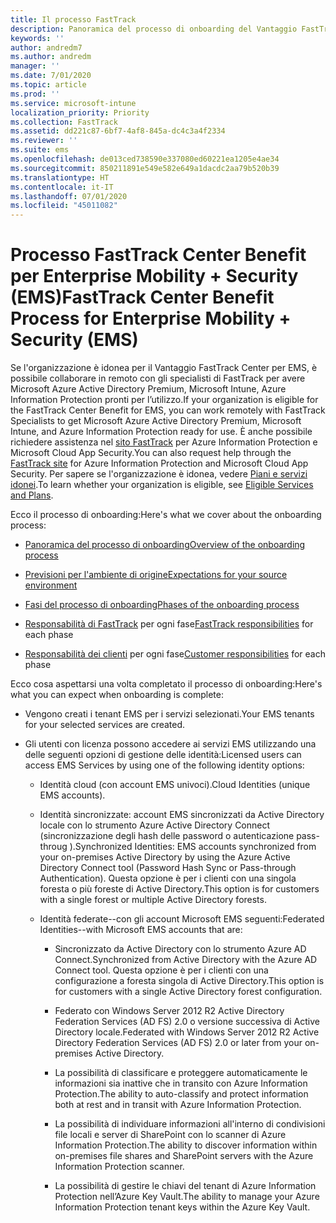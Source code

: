 ```yaml
---
title: Il processo FastTrack
description: Panoramica del processo di onboarding del Vantaggio FastTrack Center
keywords: ''
author: andredm7
ms.author: andredm
manager: ''
ms.date: 7/01/2020
ms.topic: article
ms.prod: ''
ms.service: microsoft-intune
localization_priority: Priority
ms.collection: FastTrack
ms.assetid: dd221c87-6bf7-4af8-845a-dc4c3a4f2334
ms.reviewer: ''
ms.suite: ems
ms.openlocfilehash: de013ced738590e337080ed60221ea1205e4ae34
ms.sourcegitcommit: 850211891e549e582e649a1dacdc2aa79b520b39
ms.translationtype: HT
ms.contentlocale: it-IT
ms.lasthandoff: 07/01/2020
ms.locfileid: "45011082"
---
```

# <a name="fasttrack-center-benefit-process-for-enterprise-mobility--security-ems"></a><span data-ttu-id="3b254-103">Processo FastTrack Center Benefit per Enterprise Mobility + Security (EMS)</span><span class="sxs-lookup"><span data-stu-id="3b254-103">FastTrack Center Benefit Process for Enterprise Mobility + Security (EMS)</span></span>
<span data-ttu-id="3b254-104">Se l'organizzazione è idonea per il Vantaggio FastTrack Center per EMS, è possibile collaborare in remoto con gli specialisti di FastTrack per avere Microsoft Azure Active Directory Premium, Microsoft Intune, Azure Information Protection pronti per l’utilizzo.</span><span class="sxs-lookup"><span data-stu-id="3b254-104">If your organization is eligible for the FastTrack Center Benefit for EMS, you can work remotely with FastTrack Specialists to get Microsoft Azure Active Directory Premium, Microsoft Intune, and Azure Information Protection ready for use.</span></span> <span data-ttu-id="3b254-105">È anche possibile richiedere assistenza nel [sito FastTrack](https://www.microsoft.com/fasttrack/microsoft-365/ems) per Azure Information Protection e Microsoft Cloud App Security.</span><span class="sxs-lookup"><span data-stu-id="3b254-105">You can also request help through the [FastTrack site](https://www.microsoft.com/fasttrack/microsoft-365/ems) for Azure Information Protection and Microsoft Cloud App Security.</span></span> <span data-ttu-id="3b254-106">Per sapere se l'organizzazione è idonea, vedere [Piani e servizi idonei](M365-eligible-services-and-plans.md).</span><span class="sxs-lookup"><span data-stu-id="3b254-106">To learn whether your organization is eligible, see [Eligible Services and Plans](M365-eligible-services-and-plans.md).</span></span>


<span data-ttu-id="3b254-107">Ecco il processo di onboarding:</span><span class="sxs-lookup"><span data-stu-id="3b254-107">Here's what we cover about the onboarding process:</span></span>

-   [<span data-ttu-id="3b254-108">Panoramica del processo di onboarding</span><span class="sxs-lookup"><span data-stu-id="3b254-108">Overview of the onboarding process</span></span>](EMS-fasttrack-benefit-overview.md)

-   [<span data-ttu-id="3b254-109">Previsioni per l'ambiente di origine</span><span class="sxs-lookup"><span data-stu-id="3b254-109">Expectations for your source environment</span></span>](EMS-source-environment-expectations.md)

-   [<span data-ttu-id="3b254-110">Fasi del processo di onboarding</span><span class="sxs-lookup"><span data-stu-id="3b254-110">Phases of the onboarding process</span></span>](EMS-onboarding-phases.md)

-   <span data-ttu-id="3b254-111">[Responsabilità di FastTrack](EMS-fasttrack-responsibilities.md) per ogni fase</span><span class="sxs-lookup"><span data-stu-id="3b254-111">[FastTrack responsibilities](EMS-fasttrack-responsibilities.md) for each phase</span></span>

-   <span data-ttu-id="3b254-112">[Responsabilità dei clienti](EMS-your-responsibilities.md) per ogni fase</span><span class="sxs-lookup"><span data-stu-id="3b254-112">[Customer responsibilities](EMS-your-responsibilities.md) for each phase</span></span>

<span data-ttu-id="3b254-113">Ecco cosa aspettarsi una volta completato il processo di onboarding:</span><span class="sxs-lookup"><span data-stu-id="3b254-113">Here's what you can expect when onboarding is complete:</span></span>

-   <span data-ttu-id="3b254-114">Vengono creati i tenant EMS per i servizi selezionati.</span><span class="sxs-lookup"><span data-stu-id="3b254-114">Your EMS tenants for your selected services are created.</span></span>

-   <span data-ttu-id="3b254-115">Gli utenti con licenza possono accedere ai servizi EMS utilizzando una delle seguenti opzioni di gestione delle identità:</span><span class="sxs-lookup"><span data-stu-id="3b254-115">Licensed users can access EMS Services by using one of the following identity options:</span></span>

    -   <span data-ttu-id="3b254-116">Identità cloud (con account EMS univoci).</span><span class="sxs-lookup"><span data-stu-id="3b254-116">Cloud Identities (unique EMS accounts).</span></span>

    -   <span data-ttu-id="3b254-117">Identità sincronizzate: account EMS sincronizzati da Active Directory locale con lo strumento Azure Active Directory Connect (sincronizzazione degli hash delle password o autenticazione pass-throug ).</span><span class="sxs-lookup"><span data-stu-id="3b254-117">Synchronized Identities: EMS accounts synchronized from your on-premises Active Directory by using the Azure Active Directory Connect tool (Password Hash Sync or Pass-through Authentication).</span></span> <span data-ttu-id="3b254-118">Questa opzione è per i clienti con una singola foresta o più foreste di Active Directory.</span><span class="sxs-lookup"><span data-stu-id="3b254-118">This option is for customers with a single forest or multiple Active Directory forests.</span></span>

    -   <span data-ttu-id="3b254-119">Identità federate--con gli account Microsoft EMS seguenti:</span><span class="sxs-lookup"><span data-stu-id="3b254-119">Federated Identities--with Microsoft EMS accounts that are:</span></span>

        -   <span data-ttu-id="3b254-120">Sincronizzato da Active Directory con lo strumento Azure AD Connect.</span><span class="sxs-lookup"><span data-stu-id="3b254-120">Synchronized from Active Directory with the Azure AD Connect tool.</span></span> <span data-ttu-id="3b254-121">Questa opzione è per i clienti con una configurazione a foresta singola di Active Directory.</span><span class="sxs-lookup"><span data-stu-id="3b254-121">This option is for customers with a single Active Directory forest configuration.</span></span>

        -   <span data-ttu-id="3b254-122">Federato con Windows Server 2012 R2 Active Directory Federation Services (AD FS) 2.0 o versione successiva di Active Directory locale.</span><span class="sxs-lookup"><span data-stu-id="3b254-122">Federated with Windows Server 2012 R2 Active Directory Federation Services (AD FS) 2.0 or later from your on-premises Active Directory.</span></span>

        -   <span data-ttu-id="3b254-123">La possibilità di classificare e proteggere automaticamente le informazioni sia inattive che in transito con Azure Information Protection.</span><span class="sxs-lookup"><span data-stu-id="3b254-123">The ability to auto-classify and protect information both at rest and in transit with Azure Information Protection.</span></span> 

        -   <span data-ttu-id="3b254-124">La possibilità di individuare informazioni all'interno di condivisioni file locali e server di SharePoint con lo scanner di Azure Information Protection.</span><span class="sxs-lookup"><span data-stu-id="3b254-124">The ability to discover information within on-premises file shares and SharePoint servers with the Azure Information Protection scanner.</span></span> 

        -   <span data-ttu-id="3b254-125">La possibilità di gestire le chiavi del tenant di Azure Information Protection nell’Azure Key Vault.</span><span class="sxs-lookup"><span data-stu-id="3b254-125">The ability to manage your Azure Information Protection tenant keys within the Azure Key Vault.</span></span> 

